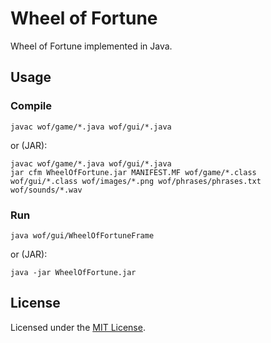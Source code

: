 <!-- Nikita Kouevda, Jenny Shen -->
<!-- 2012/06/01 -->

# Wheel of Fortune

Wheel of Fortune implemented in Java.

## Usage

### Compile

    javac wof/game/*.java wof/gui/*.java

or (JAR):

    javac wof/game/*.java wof/gui/*.java
    jar cfm WheelOfFortune.jar MANIFEST.MF wof/game/*.class wof/gui/*.class wof/images/*.png wof/phrases/phrases.txt wof/sounds/*.wav

### Run

    java wof/gui/WheelOfFortuneFrame

or (JAR):

    java -jar WheelOfFortune.jar

## License

Licensed under the [MIT License](http://www.opensource.org/licenses/MIT).
